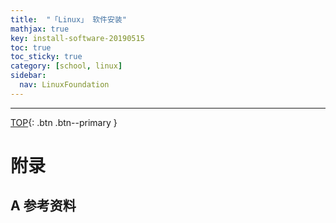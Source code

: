 ```yaml
---
title:  "「Linux」 软件安装"
mathjax: true
key: install-software-20190515
toc: true
toc_sticky: true
category: [school, linux]
sidebar:
  nav: LinuxFoundation
---
```

<span id="head"></span>

<!--more-->




-------------------  
[TOP](#head){: .btn .btn--primary }



# 附录
## A 参考资料
